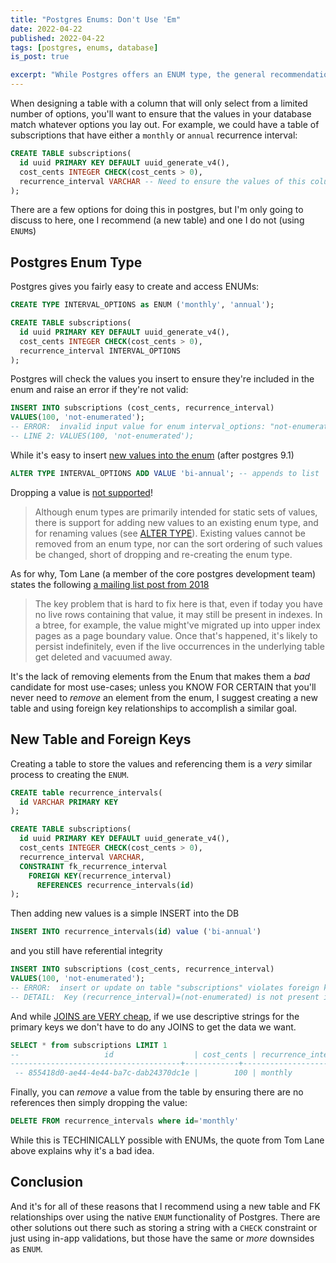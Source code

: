 ```yaml
---
title: "Postgres Enums: Don't Use 'Em"
date: 2022-04-22
published: 2022-04-22
tags: [postgres, enums, database]
is_post: true

excerpt: "While Postgres offers an ENUM type, the general recommendation is NOT to use it, here I discuss why and give an alterative solution that I prefer: creating a new table and referencing foreign keys"
---
```


When designing a table with a column that will only select from a limited number of options, you'll want to ensure that the values in your database match whatever options you lay out. For example, we could have a table of subscriptions that have either a `monthly` or `annual` recurrence interval:

```sql
CREATE TABLE subscriptions(
  id uuid PRIMARY KEY DEFAULT uuid_generate_v4(),
  cost_cents INTEGER CHECK(cost_cents > 0),
  recurrence_interval VARCHAR -- Need to ensure the values of this column are consistent
);
```

There are a few options for doing this in postgres, but I'm only going to discuss to here, one I recommend (a new table) and one I do not (using `ENUM`s)

## Postgres Enum Type
Postgres gives you fairly easy to create and access ENUMs:

```sql
CREATE TYPE INTERVAL_OPTIONS as ENUM ('monthly', 'annual');

CREATE TABLE subscriptions(
  id uuid PRIMARY KEY DEFAULT uuid_generate_v4(),
  cost_cents INTEGER CHECK(cost_cents > 0),
  recurrence_interval INTERVAL_OPTIONS
);
```

Postgres will check the values you insert to ensure they're included in the enum and raise an error if they're not valid:

```sql
INSERT INTO subscriptions (cost_cents, recurrence_interval)
VALUES(100, 'not-enumerated');
-- ERROR:  invalid input value for enum interval_options: "not-enumerated"
-- LINE 2: VALUES(100, 'not-enumerated');
```

While it's easy to insert [new values into the enum](https://www.postgresql.org/docs/current/sql-altertype.html) (after postgres 9.1)

```sql
ALTER TYPE INTERVAL_OPTIONS ADD VALUE 'bi-annual'; -- appends to list
```
Dropping a value is [not supported](https://www.postgresql.org/docs/current/datatype-enum.html)!

> Although enum types are primarily intended for static sets of values, there is support for adding new values to an existing enum type, and for renaming values (see [ALTER TYPE](https://www.postgresql.org/docs/current/sql-altertype.html)). Existing values cannot be removed from an enum type, nor can the sort ordering of such values be changed, short of dropping and re-creating the enum type.

As for why, Tom Lane (a member of the core postgres development team) states the following [a mailing list post from 2018](https://www.postgresql.org/message-id/835.1527628154%40sss.pgh.pa.us)


> The key problem that is hard to fix here is that, even if today you have
no live rows containing that value, it may still be present in indexes.
In a btree, for example, the value might've migrated up into upper index
pages as a page boundary value.  Once that's happened, it's likely to
persist indefinitely, even if the live occurrences in the underlying table
get deleted and vacuumed away.

It's the lack of removing elements from the Enum that makes them a _bad_ candidate for most use-cases; unless you KNOW FOR CERTAIN that you'll never need to _remove_ an element from the enum, I suggest creating a new table and using foreign key relationships to accomplish a similar goal.

## New Table and Foreign Keys
Creating a table to store the values and referencing them is a _very_ similar process to creating the `ENUM`.

```sql
CREATE table recurrence_intervals(
  id VARCHAR PRIMARY KEY
);

CREATE TABLE subscriptions(
  id uuid PRIMARY KEY DEFAULT uuid_generate_v4(),
  cost_cents INTEGER CHECK(cost_cents > 0),
  recurrence_interval VARCHAR,
  CONSTRAINT fk_recurrence_interval
    FOREIGN KEY(recurrence_interval) 
      REFERENCES recurrence_intervals(id)
);
```
Then adding new values is a simple INSERT into the DB

```sql
INSERT INTO recurrence_intervals(id) value ('bi-annual')
```

and you still have referential integrity

```sql
INSERT INTO subscriptions (cost_cents, recurrence_interval)
VALUES(100, 'not-enumerated');
-- ERROR:  insert or update on table "subscriptions" violates foreign key constraint "fk_recurrence_interval"
-- DETAIL:  Key (recurrence_interval)=(not-enumerated) is not present in table "recurrence_intervals".
```

And while [JOINS are VERY cheap](https://www.brianlikespostgres.com/cost-of-a-join.html), if we use descriptive strings for the primary keys we don't have to do any JOINS to get the data we want.

```sql
SELECT * from subscriptions LIMIT 1
--                   id                  | cost_cents | recurrence_interval 
--------------------------------------+------------+---------------------
 -- 855418d0-ae44-4e44-ba7c-dab24370dc1e |        100 | monthly
```

Finally, you can _remove_ a value from the table by ensuring there are no references then simply dropping the value:

```sql
DELETE FROM recurrence_intervals where id='monthly'
```
While this is TECHINICALLY possible with ENUMs, the quote from Tom Lane above explains why it's a bad idea.

## Conclusion
And it's for all of these reasons that I recommend using a new table and FK relationships over using the native `ENUM` functionality of Postgres. There are other solutions out there such as storing a string with a `CHECK` constraint or just using in-app validations, but those have the same or _more_ downsides as `ENUM`.
